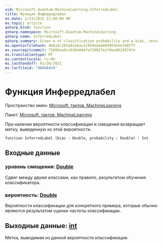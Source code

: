 ```yaml
---
uid: Microsoft.Quantum.MachineLearning.InferredLabel
title: Функция Инферредлабел
ms.date: 1/23/2021 12:00:00 AM
ms.topic: article
qsharp.kind: function
qsharp.namespace: Microsoft.Quantum.MachineLearning
qsharp.name: InferredLabel
qsharp.summary: Given a of classification probability and a bias, returns the label inferred from that probability.
ms.openlocfilehash: 46b24c283a01e6ac1c959ee4a6899591ee708ff7
ms.sourcegitcommit: 71605ea9cc630e84e7ef29027e1f0ea06299747e
ms.translationtype: MT
ms.contentlocale: ru-RU
ms.lasthandoff: 01/26/2021
ms.locfileid: "98848419"
---
```

# <a name="inferredlabel-function"></a>Функция Инферредлабел

Пространство имен: [Microsoft. тактов. MachineLearning](xref:Microsoft.Quantum.MachineLearning)

Пакет: [Microsoft. тактов. MachineLearning](https://nuget.org/packages/Microsoft.Quantum.MachineLearning)


При наличии вероятности классификации и смещения возвращает метку, выведенную из этой вероятности.

```qsharp
function InferredLabel (bias : Double, probability : Double) : Int
```


## <a name="input"></a>Входные данные

### <a name="bias--double"></a>уровень смещения: [Double](xref:microsoft.quantum.lang-ref.double)

Сдвиг между двумя классами, как правило, результатом обучения классификатора.


### <a name="probability--double"></a>вероятность: [Double](xref:microsoft.quantum.lang-ref.double)

Вероятности классификации для конкретного примера, которые обычно являются результатом оценки частоты классификации.



## <a name="output--int"></a>Выходные данные: [int](xref:microsoft.quantum.lang-ref.int)

Метка, выводимая из данной вероятности классификации.